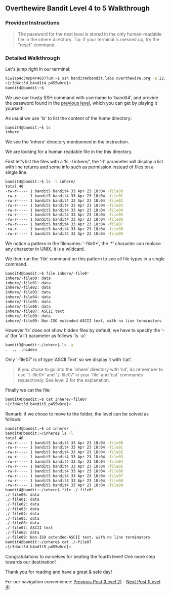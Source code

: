 ## Overthewire Bandit Level 4 to 5 Walkthrough
### Provided Instructions
> The password for the next level is stored in the only human-readable file in the inhere directory. Tip: if your terminal is messed up, try the “reset” command.

### Detailed Walkthrough
Let's jump right in our terminal:
```bash
k1w1sp4c3m@p4r48377um:~$ ssh bandit4@bandit.labs.overthewire.org -p 2220
>{r3d4ct3d_b4nd1t4_p455w0rd}<
bandit4@bandit:~$
```

We use our trusty SSH command with username to ‘bandit4’, and provide the password found in the [previous level](../../../2023/09/27/Overthewire-Bandit-Level-3-to-4-Walkthrough.html), which you can get by playing it yourself!

As usual we use 'ls' to list the content of the home directory:
```bash
bandit4@bandit:~$ ls
inhere
```
We see the 'inhere' directory mentionned in the instruction.

We are looking for a human readable file in the this directory.

First let’s list the files with a ‘ls -l inhere/’, the ‘-l’ parameter will display a list with line returns and some info such as permission instead of files on a single line.

```bash
bandit4@bandit:~$ ls -l inhere/
total 40
-rw-r----- 1 bandit5 bandit4 33 Apr 23 18:04 -file00
-rw-r----- 1 bandit5 bandit4 33 Apr 23 18:04 -file01
-rw-r----- 1 bandit5 bandit4 33 Apr 23 18:04 -file02
-rw-r----- 1 bandit5 bandit4 33 Apr 23 18:04 -file03
-rw-r----- 1 bandit5 bandit4 33 Apr 23 18:04 -file04
-rw-r----- 1 bandit5 bandit4 33 Apr 23 18:04 -file05
-rw-r----- 1 bandit5 bandit4 33 Apr 23 18:04 -file06
-rw-r----- 1 bandit5 bandit4 33 Apr 23 18:04 -file07
-rw-r----- 1 bandit5 bandit4 33 Apr 23 18:04 -file08
-rw-r----- 1 bandit5 bandit4 33 Apr 23 18:04 -file09
```

We notice a pattern in the filenames: ‘-file0*’, the ‘*’ character can replace any character in UNIX, it is a wildcard.

We then run the ‘file’ command on this pattern to see all file types in a single command.
```bash
bandit4@bandit:~$ file inhere/-file0*
inhere/-file00: data
inhere/-file01: data
inhere/-file02: data
inhere/-file03: data
inhere/-file04: data
inhere/-file05: data
inhere/-file06: data
inhere/-file07: ASCII text
inhere/-file08: data
inhere/-file09: Non-ISO extended-ASCII text, with no line terminators
```

However ‘ls’ does not show hidden files by default, we have to specify the ‘- a’ (for ‘all’) parameter as follows ‘ls -a’:
```bash
bandit3@bandit:~/inhere$ ls -a
.  ..  .hidden
```
Only ‘-file07’ is of type ‘ASCII Text’ so we display it with ‘cat’.

> if you chose to go into the ‘inhere’ directory with ‘cd’, do remember to use ‘./-file0*’ and ‘./-file07’ in your ‘file’ and ‘cat’ commands respectively. See level 2 for the explanation.

Finally we cat the file:
```bash
bandit4@bandit:~$ cat inhere/-file07
>{r3d4ct3d_b4nd1t5_p455w0rd}<
```

Remark: if we chose to move to the folder, the level can be solved as follows:
```bash
bandit4@bandit:~$ cd inhere/
bandit4@bandit:~/inhere$ ls -l
total 40
-rw-r----- 1 bandit5 bandit4 33 Apr 23 18:04 -file00
-rw-r----- 1 bandit5 bandit4 33 Apr 23 18:04 -file01
-rw-r----- 1 bandit5 bandit4 33 Apr 23 18:04 -file02
-rw-r----- 1 bandit5 bandit4 33 Apr 23 18:04 -file03
-rw-r----- 1 bandit5 bandit4 33 Apr 23 18:04 -file04
-rw-r----- 1 bandit5 bandit4 33 Apr 23 18:04 -file05
-rw-r----- 1 bandit5 bandit4 33 Apr 23 18:04 -file06
-rw-r----- 1 bandit5 bandit4 33 Apr 23 18:04 -file07
-rw-r----- 1 bandit5 bandit4 33 Apr 23 18:04 -file08
-rw-r----- 1 bandit5 bandit4 33 Apr 23 18:04 -file09
bandit4@bandit:~/inhere$ file ./-file0*
./-file00: data
./-file01: data
./-file02: data
./-file03: data
./-file04: data
./-file05: data
./-file06: data
./-file07: ASCII text
./-file08: data
./-file09: Non-ISO extended-ASCII text, with no line terminators
bandit4@bandit:~/inhere$ cat ./-file07
>{r3d4ct3d_b4nd1t5_p455w0rd}<
```


Congratulations to ourselves for beating the fourth level! One more step towards our destination!

Thank you for reading and have a great & safe day!

For our navigation convenience: [Previous Post (Level 2)](../../../2023/09/27/Overthewire-Bandit-Level-3-to-4-Walkthrough.html) - [Next Post (Level 4)](../../../2023/09/27/Coming-Soon.html)
